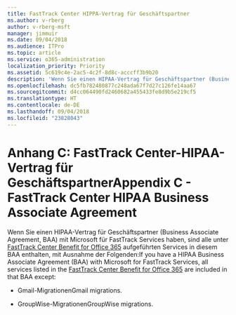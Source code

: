 ```yaml
---
title: FastTrack Center HIPPA-Vertrag für Geschäftspartner
ms.author: v-rberg
author: v-rberg-msft
manager: jimmuir
ms.date: 09/04/2018
ms.audience: ITPro
ms.topic: article
ms.service: o365-administration
localization_priority: Priority
ms.assetid: 5c619c4e-2ac5-4c2f-8d8c-acccff3b9b20
description: 'Wenn Sie einen HIPAA-Vertrag für Geschäftspartner (Business Associate Agreement, BAA) mit Microsoft für FastTrack Services haben, sind alle unter FastTrack Center Benefit for Office 365 aufgeführten Services in diesem BAA enthalten, mit Ausnahme der Folgenden:'
ms.openlocfilehash: dc5fb782480877c248ada67f7d27c126fe14aa67
ms.sourcegitcommit: d4cc064490fd2460682a455433fe8d9b5e219cf5
ms.translationtype: HT
ms.contentlocale: de-DE
ms.lasthandoff: 09/04/2018
ms.locfileid: "23828043"
---
```

# <a name="appendix-c---fasttrack-center-hipaa-business-associate-agreement"></a><span data-ttu-id="665b5-103">Anhang C: FastTrack Center-HIPAA-Vertrag für Geschäftspartner</span><span class="sxs-lookup"><span data-stu-id="665b5-103">Appendix C - FastTrack Center HIPAA Business Associate Agreement</span></span>

<span data-ttu-id="665b5-104">Wenn Sie einen HIPAA-Vertrag für Geschäftspartner (Business Associate Agreement, BAA) mit Microsoft für FastTrack Services haben, sind alle unter [FastTrack Center Benefit for Office 365](fasttrack-benefit-for-office-365.md) aufgeführten Services in diesem BAA enthalten, mit Ausnahme der Folgenden:</span><span class="sxs-lookup"><span data-stu-id="665b5-104">If you have a HIPAA Business Associate Agreement (BAA) with Microsoft for FastTrack Services, all services listed in the [FastTrack Center Benefit for Office 365](fasttrack-benefit-for-office-365.md) are included in that BAA except:</span></span> 
  
- <span data-ttu-id="665b5-105">Gmail-Migrationen</span><span class="sxs-lookup"><span data-stu-id="665b5-105">Gmail migrations.</span></span>
    
- <span data-ttu-id="665b5-106">GroupWise-Migrationen</span><span class="sxs-lookup"><span data-stu-id="665b5-106">GroupWise migrations.</span></span>
    

